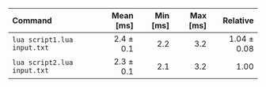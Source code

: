 | Command | Mean [ms] | Min [ms] | Max [ms] | Relative |
|:---|---:|---:|---:|---:|
| `lua script1.lua input.txt` | 2.4 ± 0.1 | 2.2 | 3.2 | 1.04 ± 0.08 |
| `lua script2.lua input.txt` | 2.3 ± 0.1 | 2.1 | 3.2 | 1.00 |
